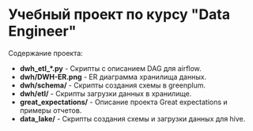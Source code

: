 # Учебный проект по курсу "Data Engineer"

Содержание проекта:

- **dwh_etl_*.py** - Cкрипты с описанием DAG для airflow.
- **dwh/DWH-ER.png** - ER диаграмма хранилища данных.
- **dwh/schema/** - Скрипты создания схемы в greenplum.
- **dwh/etl/** - Cкрипты загрузки данных в хранилище.
- **great_expectations/** - Описание проекта Great expectations и примеры отчетов.
- **data_lake/** - Скрипты создания схемы и загрузки данных для hive.

